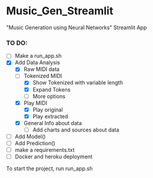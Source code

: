 # Music_Gen_Streamlit
"Music Generation using Neural Networks" Streamlit App

### TO DO:

- [ ] Make a run_app.sh
- [x] Add Data Analysis
	- [x] Raw MIDI data
	- [ ] Tokenized MIDI
		-[x] Show Tokenized with variable length
		-[x] Expand Tokens
		-[ ] More options
	- [x] Play MIDI
		- [x] Play original
		- [x] Play extracted
	- [x] General Info about data
		- [ ] Add charts and sources about data
- [ ] Add Model()
- [ ] Add Prediction()
- [ ] make a requirements.txt
- [ ] Docker and heroku deployment

To start the project, run run_app.sh